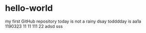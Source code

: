 # hello-world
my first GitHub repository
today is not a rainy dsay
todddday is  aa1a 1190323 11 11 111 22 adsd sss
